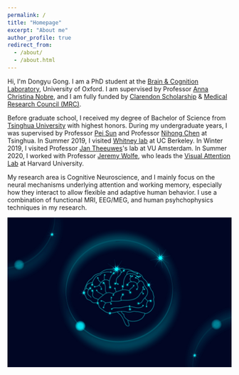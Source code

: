 ```yaml
---
permalink: /
title: "Homepage"
excerpt: "About me"
author_profile: true
redirect_from: 
  - /about/
  - /about.html
---
```

Hi, I'm Dongyu Gong. I am a PhD student at the [Brain & Cognition Laboratory](http://www.brainandcognition.org/), University of Oxford. I am supervised by Professor [Anna Christina Nobre](https://en.wikipedia.org/wiki/Anna_Christina_Nobre), and I am fully funded by [Clarendon Scholarship](https://en.wikipedia.org/wiki/Clarendon_Fund) & [Medical Research Council (MRC)](https://mrc.ukri.org/).

Before graduate school, I received my degree of Bachelor of Science from [Tsinghua University](tsinghua.edu.cn) with highest honors. During my undergraduate years, I was supervised by Professor [Pei Sun](http://www.psych.tsinghua.edu.cn/xlxxen/info/1073/1132.htm) and Professor [Nihong Chen](http://www.psych.tsinghua.edu.cn/xlxxen/info/1072/1100.htm) at Tsinghua. In Summer 2019, I visited [Whitney lab](https://whitneylab.berkeley.edu/) at UC Berkeley. In Winter 2019, I visited Professor [Jan Theeuwes](https://www.vupsy.nl/staff-members/jan-theeuwes/)'s lab at VU Amsterdam. In Summer 2020, I worked with Professor [Jeremy Wolfe](http://researchfaculty.brighamandwomens.org/BRIProfile.aspx?id=552), who leads the [Visual Attention Lab](https://search.bwh.harvard.edu/new/index.html) at Harvard University.

My research area is Cognitive Neuroscience, and I mainly focus on the neural mechanisms underlying attention and working memory, especially how they interact to allow flexible and adaptive human behavior. I use a combination of functional MRI, EEG/MEG, and human psyhchophysics techniques in my research.

![Brain](/images/brain.jpg)
